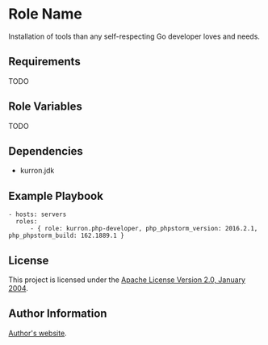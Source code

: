 Role Name
=========

Installation of tools than any self-respecting Go developer loves and needs.

Requirements
------------

TODO

Role Variables
--------------

TODO

Dependencies
------------

* kurron.jdk

Example Playbook
----------------

```
- hosts: servers
  roles:
      - { role: kurron.php-developer, php_phpstorm_version: 2016.2.1, php_phpstorm_build: 162.1889.1 }
```

License
-------

This project is licensed under the [Apache License Version 2.0, January 2004](http://www.apache.org/licenses/).

Author Information
------------------

[Author's website](http://jvmguy.com/).
